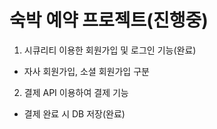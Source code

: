 # 숙박 예약 프로젝트(진행중)


1. 시큐리티 이용한 회원가입 및 로그인 기능(완료)
  - 자사 회원가입, 소셜 회원가입 구분 
 
2. 결제 API 이용하여 결제 기능
  - 결제 완료 시 DB 저장(완료)
